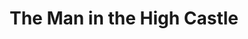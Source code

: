 ---
layout: book
title: "The Man in the High Castle"
image_path: /images/books/the-man-in-the-high-castle.jpg
---